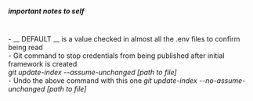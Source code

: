 ##### important notes to self
<br>
- __ DEFAULT __ is a value checked in almost all the .env files to confirm being read
<br>
- Git command to stop credentials from being published after initial framework is created
<br>
<i>git update-index --assume-unchanged [path to file]</i>
<br>
- Undo the above command with this one
<i>git update-index --no-assume-unchanged [path to file]</i>

